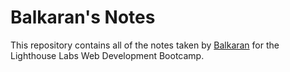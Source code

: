 # Balkaran's Notes

This repository contains all of the notes taken by [Balkaran](https://github.com/BalkaranJ) for the Lighthouse Labs Web Development Bootcamp.